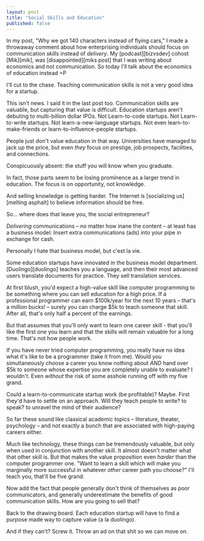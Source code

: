```yaml
---
layout: post
title: "Social Skills and Education"
published: false
---
```


In my post, "Why we got 140 characters instead of flying cars," I made a throwaway comment about how enterprising individuals should focus on communication *skills* instead of *delivery*. My [podcast][bizvsdev] cohost [Mik][mik], was [disappointed][miks post] that I was writing about economics and not communication. So today I'll talk about the economics of education instead =P

I'll cut to the chase. Teaching communication skills is not a very good idea for a startup. 

This isn't news. I said it in the last post too. Communication skills are valuable, but capturing that value is difficult. Education startups aren't debuting to multi-billion dollar IPOs. Not Learn-to-code startups. Not Learn-to-write startups. Not learn-a-new-language startups. Not even learn-to-make-friends or learn-to-influence-people startups.

People just don't value education in that way. Universities have managed to jack up the price, but even *they* focus on prestige, job prospects, facilities, and connections.

Conspicuously absent: the stuff you will know when you graduate.

In fact, those parts seem to be losing prominence as a larger trend in education. The focus is on opportunity, not knowledge.

And selling knowledge is getting harder. The Internet is [socializing us][melting asphalt] to believe information should be free.

So… where does that leave you, the social entrepreneur?

*Delivering* communications – no matter how inane the content – at least has a business model: Insert extra communications (ads) into your pipe in exchange for cash.

Personally I hate that business model, but c'est la vie.

Some education startups have innovated in the business model department. [Duolingo][duolingo] teaches you a language, and then their most advanced users translate documents for practice. They sell translation services.

At first blush, you'd expect a high-value skill like computer programming to be something where you can sell education for a high price. If a professional programmer can earn $100k/year for the next 10 years – that's a *million* bucks! – surely you can charge $5k to teach someone that skill. After all, that's only half a percent of the earnings.

But that assumes that you'll only want to learn one career skill - that you'll like the first one you learn and that the skills will remain valuable for a long time. That's not how people work.

If you have never tried computer programming, you really have no idea what it's like to be a programmer (take it from me). Would *you* simultaneously choose a career you know nothing about *AND* hand over $5k to someone whose expertise you are completely unable to evaluate? I wouldn't. Even *without* the risk of some asshole running off with my five grand.

Could a learn-to-communicate startup work (be profitable)? Maybe. First they'd have to settle on an approach. Will they teach people to write? to speak? to unravel the mind of their audience?

So far these sound like classical academic topics – literature, theater, psychology – and not exactly a bunch that are associated with high-paying careers either.

Much like technology, these things *can* be tremendously valuable, but only when used in conjunction with another skill. It almost doesn't matter what that other skill is. But that makes the value proposition even *harder* than the computer programmer one. "Want to learn a skill which will make you marginally more successful in whatever *other* career path you choose?" I'll teach you, that'll be five grand.

Now add the fact that people generally don't think of themselves as poor communicators, and generally underestimate the benefits of good communication skills. How are you going to sell that?

Back to the drawing board. Each education startup will have to find a purpose made way to capture value (a la duolingo).

And if they can't? Screw it. Throw an ad on that shit so we can move on.
